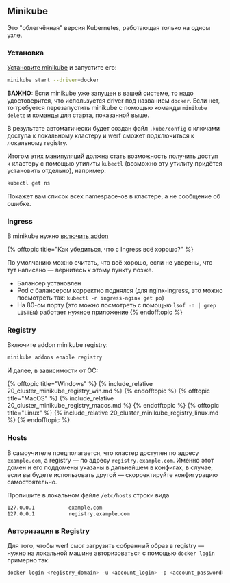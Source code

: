 ## Minikube

Это "облегчённая" версия Kubernetes, работающая только на одном узле.

### Установка

[Установите minikube](https://minikube.sigs.k8s.io/docs/start/) и запустите его:

```bash
minikube start --driver=docker
```

**ВАЖНО:** Если minikube уже запущен в вашей системе, то надо удостоверится, что используется driver под названием `docker`. Если нет, то требуется перезапустить minikube с помощью команды `minikube delete` и команды для старта, показанной выше.

В результате автоматически будет создан файл `.kube/config` с ключами доступа к локальному кластеру и werf сможет подключиться к локальному registry.

Итогом этих манипуляций должна стать возможность получить доступ к кластеру с помощью утилиты `kubectl` (возможно эту утилиту придётся установить отдельно), например:

```bash
kubectl get ns
```

Покажет вам список всех namespace-ов в кластере, а не сообщение об ошибке.

### Ingress

В minikube нужно [включить addon](https://kubernetes.io/docs/tasks/access-application-cluster/ingress-minikube/#enable-the-ingress-controller)

{% offtopic title="Как убедиться, что с Ingress всё хорошо?" %}

По умолчанию можно считать, что всё хорошо, если не уверены, что тут написано — вернитесь к этому пункту позже.

- Балансер установлен
- Pod с балансером корректно поднялся (для nginx-ingress, это можно посмотреть так: `kubectl -n ingress-nginx get po`)
- На 80-ом порту (это можно посмотреть с помощью `lsof -n | grep LISTEN`) работает нужное приложение
  {% endofftopic %}

### Registry

Включите addon minikube registry:

```bash
minikube addons enable registry
```

И далее, в зависимости от ОС:

{% offtopic title="Windows" %}
{% include_relative 20_cluster_minikube_registry_win.md %}
{% endofftopic %}
{% offtopic title="MacOS" %}
{% include_relative 20_cluster_minikube_registry_macos.md %}
{% endofftopic %}
{% offtopic title="Linux" %}
{% include_relative 20_cluster_minikube_registry_linux.md %}
{% endofftopic %}

### Hosts

В самоучителе предполагается, что кластер доступен по адресу `example.com`, а registry — по адресу `registry.example.com`. Именно этот домен и его поддомены указаны в дальнейшем в конфигах, в случае, если вы будете использовать другой — скорректируйте конфигурацию самостоятельно.

Пропишите в локальном файле `/etc/hosts` строки вида

```
127.0.0.1           example.com
127.0.0.1           registry.example.com
```

### Авторизация в Registry

Для того, чтобы werf смог загрузить собранный образ в registry — нужно на локальной машине авторизоваться с помощью `docker login` примерно так:

```bash
docker login <registry_domain> -u <account_login> -p <account_password>
```
